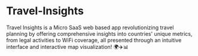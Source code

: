 # Travel-Insights
Travel Insights is a Micro SaaS web based app revolutionizing travel planning by offering comprehensive insights into countries' unique metrics, from legal activities to WiFi coverage, all presented through an intuitive interface and interactive map visualization! 🌍✈️📊
